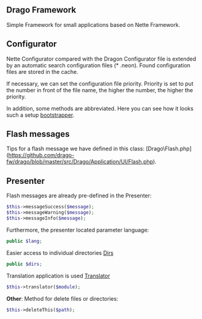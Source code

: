 ## Drago Framework
Simple Framework for small applications based on Nette Framework.

## Configurator
Nette Configurator compared with the Dragon Configurator file is extended by an automatic
search configuration files (* .neon). Found configuration files are stored in the cache.

If necessary, we can set the configuration file priority. Priority is set to put the number
in front of the file name, the higher the number, the higher the priority.

In addition, some methods are abbreviated. Here you can see how it looks such a setup
[bootstrapper](https://github.com/drago-fw/skeleton/blob/master/app/booter.php).


## Flash messages
Tips for a flash message we have defined in this class: [Drago\Flash.php]
(https://github.com/drago-fw/drago/blob/master/src/Drago/Application/UI/Flash.php).


## Presenter
Flash messages are already pre-defined in the Presenter:
```php
$this->messageSuccess($message);
$this->messageWarning($message);
$this->messageInfo($message);
```

Furthermore, the presenter located parameter language:
```php
public $lang;
```

Easier access to individual directories [Dirs](https://github.com/drago-fw/dirs)
```php
public $dirs;
```

Translation application is used [Translator](https://github.com/drago-fw/translator)
```php
$this->translator($module);
```

**Other**: Method for delete files or directories:
```php
$this->deleteThis($path);
```
